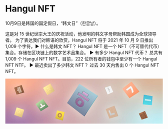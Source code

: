 # Hangul NFT

10月9日是韩国的国定假日，“韩文日”（한글날）。

这是对 15 世纪世宗大王的庆祝活动，他发明的韩文字母帮助韩国成为全球领导者。‍ 为了表达我们对韩语的欣赏，Hangul NFT 将于 2021 年 10 月 9 日推出 1,009 个字符。▶ 什么是韩文 NFT？
Hangul NFT 是一个 NFT（不可替代代币）集合。存储在区块链上的数字艺术品集合。
▶ 有多少 Hangul NFT 代币？
总共有 1,009 个 Hangul NFT NFT。目前，222 位所有者的钱包中至少有一个 Hangul NFT NTF。
▶ 最近卖出了多少韩文 NFT？
过去 30 天内售出 0 个 Hangul NFT NFT。

![NFT](unnamed.jpg)
